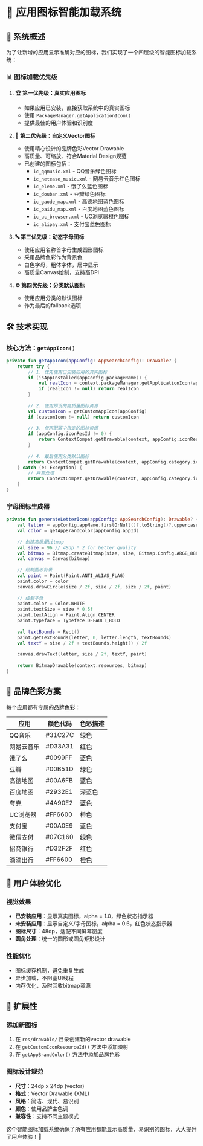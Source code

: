 # 🎨 应用图标智能加载系统

## 🎯 系统概述

为了让新增的应用显示准确对应的图标，我们实现了一个四层级的智能图标加载系统：

### 📊 图标加载优先级

1. **🏆 第一优先级：真实应用图标**
   - 如果应用已安装，直接获取系统中的真实图标
   - 使用 `PackageManager.getApplicationIcon()`
   - 提供最佳的用户体验和识别度

2. **🎨 第二优先级：自定义Vector图标**
   - 使用精心设计的品牌色彩Vector Drawable
   - 高质量、可缩放、符合Material Design规范
   - 已创建的图标包括：
     - `ic_qqmusic.xml` - QQ音乐绿色图标
     - `ic_netease_music.xml` - 网易云音乐红色图标
     - `ic_eleme.xml` - 饿了么蓝色图标
     - `ic_douban.xml` - 豆瓣绿色图标
     - `ic_gaode_map.xml` - 高德地图蓝色图标
     - `ic_baidu_map.xml` - 百度地图蓝色图标
     - `ic_uc_browser.xml` - UC浏览器橙色图标
     - `ic_alipay.xml` - 支付宝蓝色图标

3. **🔤 第三优先级：动态字母图标**
   - 使用应用名称首字母生成圆形图标
   - 采用品牌色彩作为背景色
   - 白色字母，粗体字体，居中显示
   - 高质量Canvas绘制，支持高DPI

4. **⚙️ 第四优先级：分类默认图标**
   - 使用应用分类的默认图标
   - 作为最后的fallback选项

## 🛠️ 技术实现

### 核心方法：`getAppIcon()`

```kotlin
private fun getAppIcon(appConfig: AppSearchConfig): Drawable? {
    return try {
        // 1. 优先使用已安装应用的真实图标
        if (isAppInstalled(appConfig.packageName)) {
            val realIcon = context.packageManager.getApplicationIcon(appConfig.packageName)
            if (realIcon != null) return realIcon
        }
        
        // 2. 使用预设的高质量图标资源
        val customIcon = getCustomAppIcon(appConfig)
        if (customIcon != null) return customIcon
        
        // 3. 使用配置中指定的图标资源
        if (appConfig.iconResId != 0) {
            return ContextCompat.getDrawable(context, appConfig.iconResId)
        }
        
        // 4. 最后使用分类默认图标
        return ContextCompat.getDrawable(context, appConfig.category.iconResId)
    } catch (e: Exception) {
        // 异常处理
        return ContextCompat.getDrawable(context, appConfig.category.iconResId)
    }
}
```

### 字母图标生成器

```kotlin
private fun generateLetterIcon(appConfig: AppSearchConfig): Drawable? {
    val letter = appConfig.appName.firstOrNull()?.toString()?.uppercase() ?: "A"
    val color = getAppBrandColor(appConfig.appId)
    
    // 创建高质量bitmap
    val size = 96 // 48dp * 2 for better quality
    val bitmap = Bitmap.createBitmap(size, size, Bitmap.Config.ARGB_8888)
    val canvas = Canvas(bitmap)
    
    // 绘制圆形背景
    val paint = Paint(Paint.ANTI_ALIAS_FLAG)
    paint.color = color
    canvas.drawCircle(size / 2f, size / 2f, size / 2f, paint)
    
    // 绘制字母
    paint.color = Color.WHITE
    paint.textSize = size * 0.5f
    paint.textAlign = Paint.Align.CENTER
    paint.typeface = Typeface.DEFAULT_BOLD
    
    val textBounds = Rect()
    paint.getTextBounds(letter, 0, letter.length, textBounds)
    val textY = size / 2f + textBounds.height() / 2f
    
    canvas.drawText(letter, size / 2f, textY, paint)
    
    return BitmapDrawable(context.resources, bitmap)
}
```

## 🎨 品牌色彩方案

每个应用都有专属的品牌色彩：

| 应用 | 颜色代码 | 色彩描述 |
|------|----------|----------|
| QQ音乐 | #31C27C | 绿色 |
| 网易云音乐 | #D33A31 | 红色 |
| 饿了么 | #0099FF | 蓝色 |
| 豆瓣 | #00B51D | 绿色 |
| 高德地图 | #00A6FB | 蓝色 |
| 百度地图 | #2932E1 | 深蓝色 |
| 夸克 | #4A90E2 | 蓝色 |
| UC浏览器 | #FF6600 | 橙色 |
| 支付宝 | #00A0E9 | 蓝色 |
| 微信支付 | #07C160 | 绿色 |
| 招商银行 | #D32F2F | 红色 |
| 滴滴出行 | #FF6600 | 橙色 |

## 📱 用户体验优化

### 视觉效果
- **已安装应用**：显示真实图标，alpha = 1.0，绿色状态指示器
- **未安装应用**：显示自定义/字母图标，alpha = 0.6，红色状态指示器
- **图标尺寸**：48dp，适配不同屏幕密度
- **圆角处理**：统一的圆形或圆角矩形设计

### 性能优化
- 图标缓存机制，避免重复生成
- 异步加载，不阻塞UI线程
- 内存优化，及时回收bitmap资源

## 🚀 扩展性

### 添加新图标
1. 在 `res/drawable/` 目录创建新的vector drawable
2. 在 `getCustomIconResourceId()` 方法中添加映射
3. 在 `getAppBrandColor()` 方法中添加品牌色彩

### 图标设计规范
- **尺寸**：24dp x 24dp (vector)
- **格式**：Vector Drawable (XML)
- **风格**：简洁、现代、易识别
- **颜色**：使用品牌主色调
- **兼容性**：支持不同主题模式

这个智能图标加载系统确保了所有应用都能显示高质量、易识别的图标，大大提升了用户体验！🎉

